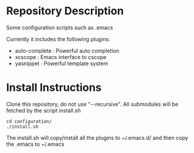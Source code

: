 Repository Description
=============

Some configuration scripts such as .emacs

Currently it includes the following plugins:
- auto-complete : Powerful auto completion
- xcscope       : Emacs interface to cscope
- yasnippet     : Powerful template system

Install Instructions
=============

Clone this repository, do not use "--recursive". All submodules will be fetched
by the script install.sh

```
cd configuration/
./install.sh
```

The install.sh will copy/install all the plugins to ~/.emacs.d/ and then copy the .emacs to ~/.emacs
